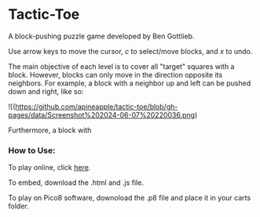 # Tactic-Toe

A block-pushing puzzle game developed by Ben Gottlieb. 

Use arrow keys to move the cursor, *c* to select/move blocks, and *x* to undo. 

The main objective of each level is to cover all "target" squares with a block. However, blocks can only move in the direction opposite its neighbors. For example, a block with a neighbor up and left can be pushed down and right, like so:

![(https://github.com/apineapple/tactic-toe/blob/gh-pages/data/Screenshot%202024-06-07%20220036.png)

Furthermore, a block with 

### How to Use:

To play online, click [here](https://apineapple.github.io/tactic-toe/).

To embed, download the .html and .js file.

To play on Pico8 software, downoload the .p8 file and place it in your carts folder.
